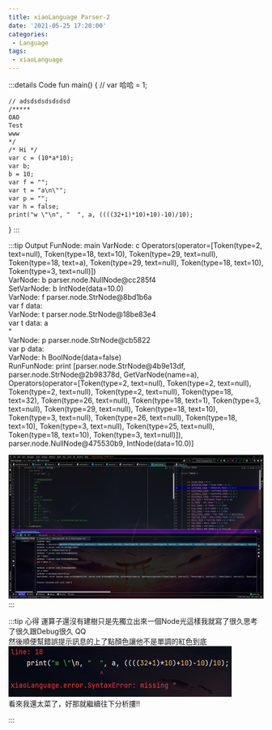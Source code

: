 ```yaml
---
title: xiaoLanguage Parser-2
date: '2021-05-25 17:20:00'
categories:
 - Language
tags:
 - xiaoLanguage
---
```


:::details Code
fun main() {
    // var 哈哈 = 1;
    
    // adsdsdsdsdsdsd
    /*****
    OAO
    Test
    www
    */
    /* Hi */
    var c = (10*a*10);
    var b;
    b = 10;
    var f = "";
    var t = "a\n\"";
    var p = ""; 
    var h = false;
    print("w \"\n", "  ", a, ((((32+1)*10)+10)-10)/10);
}
:::

:::tip Output
FunNode: main
VarNode: c Operators(operator=[Token(type=2, text=null), Token(type=18, text=10), Token(type=29, text=null), Token(type=18, text=a), Token(type=29, text=null), Token(type=18, text=10), Token(type=3, text=null)]) <br>
VarNode: b parser.node.NullNode@cc285f4<br>
SetVarNode: b IntNode(data=10.0)<br>
VarNode: f parser.node.StrNode@8bd1b6a<br>
var f data: <br>
VarNode: t parser.node.StrNode@18be83e4<br>
var t data: a<br>
"<br>
VarNode: p parser.node.StrNode@cb5822<br>
var p data: <br>
VarNode: h BoolNode(data=false)<br>
RunFunNode: print [parser.node.StrNode@4b9e13df, parser.node.StrNode@2b98378d, GetVarNode(name=a), Operators(operator=[Token(type=2, text=null), Token(type=2, text=null), Token(type=2, text=null), Token(type=2, text=null), Token(type=18, text=32), Token(type=26, text=null), Token(type=18, text=1), Token(type=3, text=null), Token(type=29, text=null), Token(type=18, text=10), Token(type=3, text=null), Token(type=26, text=null), Token(type=18, text=10), Token(type=3, text=null), Token(type=25, text=null), Token(type=18, text=10), Token(type=3, text=null)]), parser.node.NullNode@475530b9, IntNode(data=10.0)]<br>

![就是圖片別懷疑](./image/code-12.png)
:::

:::tip 心得
運算子還沒有建樹只是先獨立出來一個Node光這樣我就寫了很久思考了很久跟Debug很久 QQ <br>
然後順便幫錯誤提示訊息的上了點顏色讓他不是單調的紅色到底 <br>
![就是圖片別懷疑](./image/code-13.png) <br>
看來我還太菜了，好那就繼續往下分析摟!!

:::